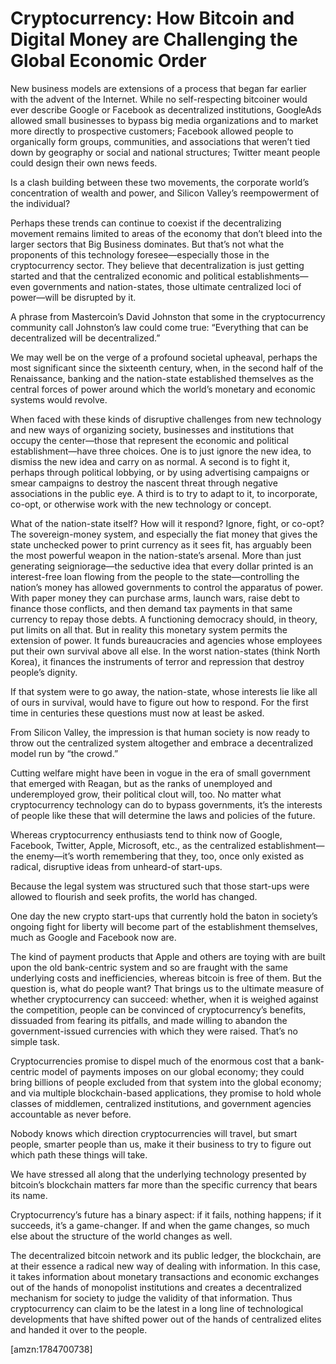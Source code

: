 Cryptocurrency: How Bitcoin and Digital Money are Challenging the Global Economic Order
=======================================================================================
New business models are extensions of a process that began far earlier with the advent of the Internet. While no self-respecting bitcoiner would ever describe Google or Facebook as decentralized institutions, GoogleAds allowed small businesses to bypass big media organizations and to market more directly to prospective customers; Facebook allowed people to organically form groups, communities, and associations that weren’t tied down by geography or social and national structures; Twitter meant people could design their own news feeds.


Is a clash building between these two movements, the corporate world’s concentration of wealth and power, and Silicon Valley’s reempowerment of the individual?


Perhaps these trends can continue to coexist if the decentralizing movement remains limited to areas of the economy that don’t bleed into the larger sectors that Big Business dominates. But that’s not what the proponents of this technology foresee—especially those in the cryptocurrency sector. They believe that decentralization is just getting started and that the centralized economic and political establishments—even governments and nation-states, those ultimate centralized loci of power—will be disrupted by it.


A phrase from Mastercoin’s David Johnston that some in the cryptocurrency community call Johnston’s law could come true: “Everything that can be decentralized will be decentralized.”


We may well be on the verge of a profound societal upheaval, perhaps the most significant since the sixteenth century, when, in the second half of the Renaissance, banking and the nation-state established themselves as the central forces of power around which the world’s monetary and economic systems would revolve.


When faced with these kinds of disruptive challenges from new technology and new ways of organizing society, businesses and institutions that occupy the center—those that represent the economic and political establishment—have three choices. One is to just ignore the new idea, to dismiss the new idea and carry on as normal. A second is to fight it, perhaps through political lobbying, or by using advertising campaigns or smear campaigns to destroy the nascent threat through negative associations in the public eye. A third is to try to adapt to it, to incorporate, co-opt, or otherwise work with the new technology or concept.


What of the nation-state itself? How will it respond? Ignore, fight, or co-opt? The sovereign-money system, and especially the fiat money that gives the state unchecked power to print currency as it sees fit, has arguably been the most powerful weapon in the nation-state’s arsenal. More than just generating seigniorage—the seductive idea that every dollar printed is an interest-free loan flowing from the people to the state—controlling the nation’s money has allowed governments to control the apparatus of power. With paper money they can purchase arms, launch wars, raise debt to finance those conflicts, and then demand tax payments in that same currency to repay those debts. A functioning democracy should, in theory, put limits on all that. But in reality this monetary system permits the extension of power. It funds bureaucracies and agencies whose employees put their own survival above all else. In the worst nation-states (think North Korea), it finances the instruments of terror and repression that destroy people’s dignity.


If that system were to go away, the nation-state, whose interests lie like all of ours in survival, would have to figure out how to respond. For the first time in centuries these questions must now at least be asked.


From Silicon Valley, the impression is that human society is now ready to throw out the centralized system altogether and embrace a decentralized model run by “the crowd.”


Cutting welfare might have been in vogue in the era of small government that emerged with Reagan, but as the ranks of unemployed and underemployed grow, their political clout will, too. No matter what cryptocurrency technology can do to bypass governments, it’s the interests of people like these that will determine the laws and policies of the future.


Whereas cryptocurrency enthusiasts tend to think now of Google, Facebook, Twitter, Apple, Microsoft, etc., as the centralized establishment—the enemy—it’s worth remembering that they, too, once only existed as radical, disruptive ideas from unheard-of start-ups.


Because the legal system was structured such that those start-ups were allowed to flourish and seek profits, the world has changed.


One day the new crypto start-ups that currently hold the baton in society’s ongoing fight for liberty will become part of the establishment themselves, much as Google and Facebook now are.


The kind of payment products that Apple and others are toying with are built upon the old bank-centric system and so are fraught with the same underlying costs and inefficiencies, whereas bitcoin is free of them. But the question is, what do people want? That brings us to the ultimate measure of whether cryptocurrency can succeed: whether, when it is weighed against the competition, people can be convinced of cryptocurrency’s benefits, dissuaded from fearing its pitfalls, and made willing to abandon the government-issued currencies with which they were raised. That’s no simple task.


Cryptocurrencies promise to dispel much of the enormous cost that a bank-centric model of payments imposes on our global economy; they could bring billions of people excluded from that system into the global economy; and via multiple blockchain-based applications, they promise to hold whole classes of middlemen, centralized institutions, and government agencies accountable as never before.


Nobody knows which direction cryptocurrencies will travel, but smart people, smarter people than us, make it their business to try to figure out which path these things will take.


We have stressed all along that the underlying technology presented by bitcoin’s blockchain matters far more than the specific currency that bears its name.


Cryptocurrency’s future has a binary aspect: if it fails, nothing happens; if it succeeds, it’s a game-changer. If and when the game changes, so much else about the structure of the world changes as well.


The decentralized bitcoin network and its public ledger, the blockchain, are at their essence a radical new way of dealing with information. In this case, it takes information about monetary transactions and economic exchanges out of the hands of monopolist institutions and creates a decentralized mechanism for society to judge the validity of that information. Thus cryptocurrency can claim to be the latest in a long line of technological developments that have shifted power out of the hands of centralized elites and handed it over to the people.

[amzn:1784700738]

